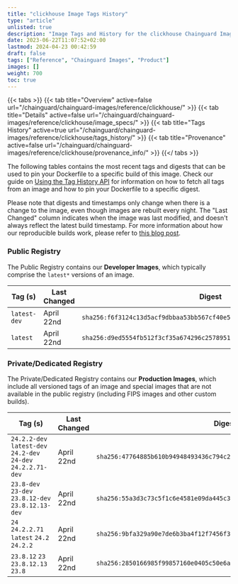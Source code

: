 ```yaml
---
title: "clickhouse Image Tags History"
type: "article"
unlisted: true
description: "Image Tags and History for the clickhouse Chainguard Image"
date: 2023-06-22T11:07:52+02:00
lastmod: 2024-04-23 00:42:59
draft: false
tags: ["Reference", "Chainguard Images", "Product"]
images: []
weight: 700
toc: true
---
```


{{< tabs >}}
{{< tab title="Overview" active=false url="/chainguard/chainguard-images/reference/clickhouse/" >}}
{{< tab title="Details" active=false url="/chainguard/chainguard-images/reference/clickhouse/image_specs/" >}}
{{< tab title="Tags History" active=true url="/chainguard/chainguard-images/reference/clickhouse/tags_history/" >}}
{{< tab title="Provenance" active=false url="/chainguard/chainguard-images/reference/clickhouse/provenance_info/" >}}
{{</ tabs >}}

The following tables contains the most recent tags and digests that can be used to pin your Dockerfile to a specific build of this image. Check our guide on [Using the Tag History API](/chainguard/chainguard-images/using-the-tag-history-api/) for information on how to fetch all tags from an image and how to pin your Dockerfile to a specific digest.

Please note that digests and timestamps only change when there is a change to the image, even though images are rebuilt every night. The "Last Changed" column indicates when the image was last modified, and doesn't always reflect the latest build timestamp. For more information about how our reproducible builds work, please refer to [this blog post](https://www.chainguard.dev/unchained/reproducing-chainguards-reproducible-image-builds).

### Public Registry
The Public Registry contains our **Developer Images**, which typically comprise the `latest*` versions of an image.

| Tag (s)       | Last Changed | Digest                                                                    |
|---------------|--------------|---------------------------------------------------------------------------|
|  `latest-dev` | April 22nd   | `sha256:f6f3124c13d5acf9dbbaa53bb567cf40e52e95168fc9a998b6009d9704f54168` |
|  `latest`     | April 22nd   | `sha256:d9ed5554fb512f3cf35a674296c25789518e226703096bd1f00f770a7d2b0f1a` |


### Private/Dedicated Registry
The Private/Dedicated Registry contains our **Production Images**, which include all versioned tags of an image and special images that are not available in the public registry (including FIPS images and other custom builds).

| Tag (s)                                                        | Last Changed | Digest                                                                    |
|----------------------------------------------------------------|--------------|---------------------------------------------------------------------------|
|  `24.2.2-dev` `latest-dev` `24.2-dev` `24-dev` `24.2.2.71-dev` | April 22nd   | `sha256:47764885b610b94948493436c794c26241fd6269febe5ae7ad75831e3b141056` |
|  `23.8-dev` `23-dev` `23.8.12-dev` `23.8.12.13-dev`            | April 22nd   | `sha256:55a3d3c73c5f1c6e4581e09da445c36a77fc40dc37b74b39960c16f6597fc107` |
|  `24` `24.2.2.71` `latest` `24.2` `24.2.2`                     | April 22nd   | `sha256:9bfa329a90e7de6b3ba4f12f7456f3eddde75d96a2305c1ad63de1f7445bc678` |
|  `23.8.12` `23` `23.8.12.13` `23.8`                            | April 22nd   | `sha256:2850166985f99857160e0405c50e6a44fdff852943248e302209e6b2493293e3` |

